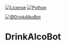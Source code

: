 [![License](https://img.shields.io/github/license/onixuniverse/DrinkAlkoBot)](https://www.apache.org/licenses/LICENSE-2.0)
[![Python](https://img.shields.io/badge/python-3.10-blue.svg)](https://python.org)

[![@DrinkAlkoBot](https://img.shields.io/badge/Telegram-%40DrinkAlcoBot-blue?style=for-the-badge&logo=telegram)](https://t.me/DrinkAlcoBot)


# DrinkAlcoBot
